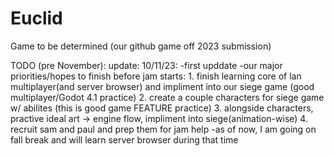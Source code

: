 # Euclid
Game to be determined (our github game off 2023 submission)



TODO (pre November):
	update: 10/11/23:
		-first upddate
		-our major priorities/hopes to finish before jam starts:
		  1. finish learning core of lan multiplayer(and server browser) and impliment into our siege game (good multiplayer/Godot 4.1 practice)
		  2. create a couple characters for siege game w/ abilites (this is good game FEATURE practice)
		  3. alongside characters, practive ideal art -> engine flow, impliment into siege(animation-wise)
		  4. recruit sam and paul and prep them for jam help
		-as of now, I am going on fall break and will learn server browser during that time
